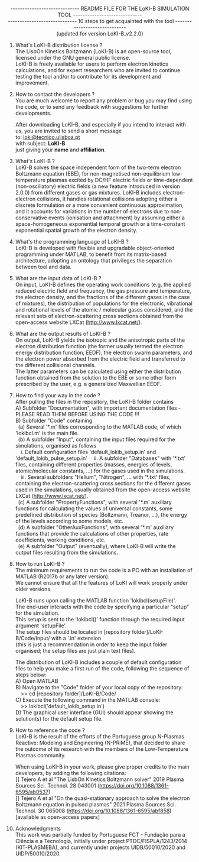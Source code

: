 <p align="center">----------------------------- README FILE FOR THE LoKI-B SIMULATION TOOL -----------------------------<br>
<align="center">-----------------------------  10 steps to get acquainted with the tool  -----------------------------<br>
<align="center">(updated for version LoKI-B_v2.2.0)</p>

1. What's LoKI-B distribution license ?   
   The LisbOn KInetics Boltzmann (LoKI-B) is an open-source tool, licensed under the GNU general public license.  
   LoKI-B is freely available for users to perform electron kinetics calculations, and for expert researchers who are invited to continue testing the tool and/or to contribute for its development and improvement.

2. How to contact the developers ?   
   You are much welcome to report any problem or bug you may find using the code, or to send any feedback with suggestions for further developments.

   After downloading LoKI-B, and especially if you intend to interact with us, you are invited to send a short message   
   to: loki@tecnico.ulisboa.pt   
   with subject: <b>LoKI-B</b>   
   just giving your <b>name</b> and <b>affiliation</b>.   

3. What's LoKI-B ?   
   LoKI-B solves the space independent form of the two-term electron Boltzmann equation (EBE), for non-magnetised non-equilibrium low-temperature plasmas excited by DC/HF electric fields or time-dependent (non-oscillatory) electric fields (a new feature introduced in version 2.0.0) from different gases or gas mixtures.
   LoKI-B includes electron-electron collisions, it handles rotational collisions adopting either a discrete formulation or a more convenient continuous approximation, and it accounts for variations in the number of electrons due to non-conservative events (ionisation and attachment) by assuming either a space-homogeneous exponential temporal growth or a time-constant exponential spatial growth of the electron density.

4. What's the programming language of LoKI-B ?   
   LoKI-B is developed with flexible and upgradable object-oriented programming under MATLAB, to benefit from its matrix-based architecture, adopting an ontology that privileges the separation between tool and data.

5. What are the input data of LoKI-B ?   
   On input, LoKI-B defines the operating work conditions (e.g. the applied reduced electric field and frequency, the gas pressure and temperature, the electron density, and the fractions of the different gases in the case of mixtures), the distribution of populations for the electronic, vibrational and rotational levels of the atomic / molecular gases considered, and the relevant sets of electron-scattering cross sections obtained from the open-access website LXCat (http://www.lxcat.net/). 

6. What are the output results of LoKI-B ?   
   On output, LoKI-B yields the isotropic and the anisotropic parts of the electron distribution function (the former usually termed the electron energy distribution function, EEDF), the electron swarm parameters, and the electron power absorbed from the electric field and transferred to the different collisional channels.   
   The latter parameters can be calculated using either the distribution function obtained from the solution to the EBE or some other form prescribed by the user, e.g. a generalized Maxwellian EEDF.

7. How to find your way in the code ?   
   After pulling the files in the repository, the LoKI-B folder contains   
   A) Subfolder "Documentation", with important documentation files - PLEASE READ THEM BEFORE USING THE CODE !!!   
   B) Subfolder "Code" containing   
   &ensp;(a) Several '\*.m' files corresponding to the MATLAB code, of which 'lokibcl.m' is the main file.  
   &ensp;(b) A subfolder "Input", containing the input files required for the simulations, organised as follows   
   &ensp;&ensp;i. Default configuration files 'default_lokib_setup.in' and 'default_lokib_pulse_setup.in'
   &ensp;&ensp;ii. A subfolder "Databases" with '\*.txt' files, containing different properties (masses, energies of levels, atomic/molecular constants, ...) for the gases used in the simulations.   
   &ensp;&ensp;iii. Several subfolders "Helium", "Nitrogen", ... with '\*.txt' files, containing the electron-scattering cross sections for the different gases used in the simulations, usually obtained from the open-access website LXCat (http://www.lxcat.net/).   
   &ensp;(c) A subfolder "PropertyFunctions", with several '\*.m' auxiliary functions for calculating the values of universal constants, some predefined distribution of species (Boltzmann, Treanor, ...), the energy of the levels according to some models, etc.    
   &ensp;(d) A subfolder "OtherAuxFunctions", with several '\*.m' auxiliary functions that provide the calculations of other properties, rate coefficients, working conditions, etc.       
   &ensp;(e) A subfolder "Output" (eventually), where LoKI-B will write the output files resulting from the simulations.

8. How to run LoKI-B ?   
   The minimum requirements to run the code is a PC with an installation of MATLAB (R2017b or any later version).   
   We cannot ensure that all the features of LoKI will work properly under older versions.   

   LoKI-B runs upon calling the MATLAB function 'lokibcl(setupFile)'.   
   The end-user interacts with the code by specifying a particular "setup" for the simulation.    
   This setup is sent to the 'lokibcl()' function through the required input argument 'setupFile'.   
   The setup files should be located in [repository folder]/LoKI-B/Code/Input/ with a '.in' extension   
   (this is just a recommendation in order to keep the input folder organised; the setup files are just plain text files).   

   The distribution of LoKI-B includes a couple of default configuration files to help you make a first run of the code, following the sequence of steps below:   
   A) Open MATLAB   
   B) Navigate to the "Code" folder of your local copy of the repository:   
   &ensp;&ensp;>> cd [repository folder]/LoKI-B/Code/   
   C) Execute the following command in the MATLAB console:   
   &ensp;&ensp;>> lokibcl('default_lokib_setup.in')   
   D) The graphical user interface (GUI) should appear showing the solution(s) for the default setup file.

9. How to reference the code ?   
   LoKI-B is the result of the efforts of the Portuguese group N-Plasmas Reactive: Modeling and Engineering (N-PRiME), that decided to share the outcome of its research with the members of the Low-Temperature Plasmas community.   

   When using LoKI-B in your work, please give proper credits to the main developers, by adding the following citations:     
   [] Tejero A et al "The LisbOn KInetics Boltzmann solver" 2019 Plasma Sources Sci. Technol. 28 043001 (https://doi.org/10.1088/1361-6595/ab0537)       
   [] Tejero A et al "On the quasi-stationary approach to solve the electron Boltzmann equation in pulsed plasmas" 2021 Plasma Sources Sci. Technol. 30 065008 (https://doi.org/10.1088/1361-6595/abf858)        
   [available as open-access papers]

10. Acknowledgments   
   This work was partially funded by Portuguese FCT - Fundação para a Ciência e a Tecnologia, initially under project PTDC/FISPLA/1243/2014 (KIT-PLASMEBA), and currently under projects UIDB/50010/2020 and UIDP/50010/2020.

